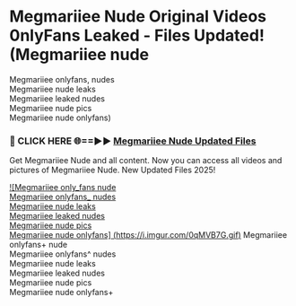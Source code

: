 # Megmariiee Nude Original Videos 0nlyFans Leaked - Files Updated! (Megmariiee nude<br>

Megmariiee onlyfans, nudes<br>
Megmariiee nude leaks<br>
Megmariiee leaked nudes<br>
Megmariiee nude pics<br>
Megmariiee nude onlyfans)

<h3>🔴 CLICK HERE 🌐==►► <a href="https://tinyurl.com/leaks-videos" rel="nofollow">Megmariiee Nude Updated Files</a></h3>

Get Megmariiee Nude and all content. Now you can access all videos and pictures of Megmariiee Nude. New Updated Files 2025!

[![Megmariiee only_fans nude<br>
Megmariiee onlyfans_ nudes<br>
Megmariiee nude leaks<br>
Megmariiee leaked nudes<br>
Megmariiee nude pics<br>
Megmariiee nude onlyfans]
(https://i.imgur.com/0qMVB7G.gif)](https://tinyurl.com/leaks-videos)
Megmariiee onlyfans+ nude<br>
Megmariiee onlyfans^ nudes<br>
Megmariiee nude leaks<br>
Megmariiee leaked nudes<br>
Megmariiee nude pics<br>
Megmariiee nude onlyfans+